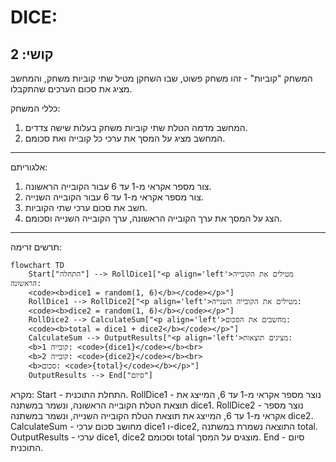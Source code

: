 DICE:
=================
קושי: 2
-----------------
המשחק "קוביות" - זהו משחק פשוט, שבו השחקן מטיל שתי קוביות משחק, והמחשב מציג את סכום הערכים שהתקבלו.

כללי המשחק:
1.  המחשב מדמה הטלת שתי קוביות משחק בעלות שישה צדדים.
2.  המחשב מציג על המסך את ערכי כל קובייה ואת סכומם.
-----------------
אלגוריתם:
1.  צור מספר אקראי מ-1 עד 6 עבור הקובייה הראשונה.
2.  צור מספר אקראי מ-1 עד 6 עבור הקובייה השנייה.
3.  חשב את סכום ערכי שתי הקוביות.
4.  הצג על המסך את ערך הקובייה הראשונה, ערך הקובייה השנייה וסכומם.
-----------------
תרשים זרימה:
```mermaid
flowchart TD
    Start["התחלה"] --> RollDice1["<p align='left'>מטילים את הקובייה הראשונה: 
    <code><b>dice1 = random(1, 6)</b></code></p>"]
    RollDice1 --> RollDice2["<p align='left'>מטילים את הקובייה השנייה:
    <code><b>dice2 = random(1, 6)</b></code></p>"]
    RollDice2 --> CalculateSum["<p align='left'>מחשבים את הסכום:
    <code><b>total = dice1 + dice2</b></code></p>"]
    CalculateSum --> OutputResults["<p align='left'>מציגים תוצאות:
    <b>קובייה 1: <code>{dice1}</code></b><br>
    <b>קובייה 2: <code>{dice2}</code></b><br>
    <b>סכום: <code>{total}</code></b></p>"]
    OutputResults --> End["סיום"]
```
מקרא:
    Start - התחלת התוכנית.
    RollDice1 - נוצר מספר אקראי מ-1 עד 6, המייצג את תוצאת הטלת הקובייה הראשונה, ונשמר במשתנה dice1.
    RollDice2 - נוצר מספר אקראי מ-1 עד 6, המייצג את תוצאת הטלת הקובייה השנייה, ונשמר במשתנה dice2.
    CalculateSum - מחושב סכום ערכי dice1 ו-dice2, התוצאה נשמרת במשתנה total.
    OutputResults - ערכי dice1, dice2 וסכומם total מוצגים על המסך.
    End - סיום התוכנית.